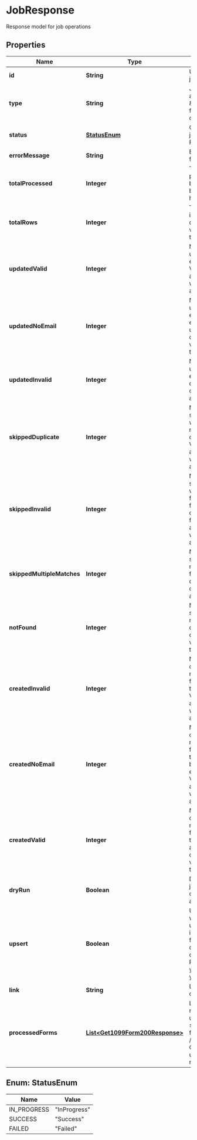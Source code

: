 

# JobResponse

Response model for job operations

## Properties

| Name | Type | Description | Notes |
|------------ | ------------- | ------------- | -------------|
|**id** | **String** | Unique identifier for the job |  [optional] |
|**type** | **String** | Job type identifier. Will always be \&quot;update_job\&quot; for bulk upsert operations |  [optional] |
|**status** | [**StatusEnum**](#StatusEnum) | Current status of the job (e.g., Success, Failed, InProgress) |  [optional] |
|**errorMessage** | **String** | Error message if the job failed, null otherwise |  [optional] |
|**totalProcessed** | **Integer** | Total number of forms processed. Value can be 0 or another value based on what the job has available |  [optional] |
|**totalRows** | **Integer** | Total number of forms in the request. Value can be 0 or another value based on what the job has available |  [optional] |
|**updatedValid** | **Integer** | Number of forms updated and valid for e-filing and e-delivery. Value can be 0 or another value based on what the job has available |  [optional] |
|**updatedNoEmail** | **Integer** | Number of forms updated and valid for e-filing but missing email or email is undeliverable. Value can be 0 or another value based on what the job has available |  [optional] |
|**updatedInvalid** | **Integer** | Number of forms updated but invalid for e-filing. Value can be 0 or another value based on what the job has available |  [optional] |
|**skippedDuplicate** | **Integer** | Number of forms skipped because they would have updated a record already updated once in the request. Value can be 0 or another value based on what the job has available |  [optional] |
|**skippedInvalid** | **Integer** | Number of forms skipped because they would have made a form invalid and the form is already e-filed or scheduled for e-filing. Value can be 0 or another value based on what the job has available |  [optional] |
|**skippedMultipleMatches** | **Integer** | Number of forms skipped because they matched multiple forms. Value can be 0 or another value based on what the job has available |  [optional] |
|**notFound** | **Integer** | Number of forms skipped because no matching form or issuer could be found. Value can be 0 or another value based on what the job has available |  [optional] |
|**createdInvalid** | **Integer** | Number of new forms created because no matching form could be found (and &#x60;upsert&#x60; was true) - with errors. Value can be 0 or another value based on what the job has available |  [optional] |
|**createdNoEmail** | **Integer** | Number of new forms created because no matching form could be found (and &#x60;upsert&#x60; was true) - valid for e-filing but missing email or email is undeliverable. Value can be 0 or another value based on what the job has available |  [optional] |
|**createdValid** | **Integer** | Number of new forms created because no matching form could be found (and &#x60;upsert&#x60; was true) - valid for e-filing and e-delivery. Value can be 0 or another value based on what the job has available |  [optional] |
|**dryRun** | **Boolean** | Dry run. If &#x60;true&#x60;, this job only simulates the changes but doesn&#39;t actually persist them. |  [optional] |
|**upsert** | **Boolean** | Upsert. If &#x60;true&#x60;, this job will first attempt to update existing records if matches can be found. Matches are done in the following order: Form ID, Form Reference ID and tax year, Form TIN and tax year. |  [optional] |
|**link** | **String** | Link to access the job details |  [optional] |
|**processedForms** | [**List&lt;Get1099Form200Response&gt;**](Get1099Form200Response.md) | List of processed forms returned when bulk-upsert processes ≤1000 records. Same format as GET /1099/forms response. Only available in bulk-upsert endpoint responses. |  [optional] |



## Enum: StatusEnum

| Name | Value |
|---- | -----|
| IN_PROGRESS | &quot;InProgress&quot; |
| SUCCESS | &quot;Success&quot; |
| FAILED | &quot;Failed&quot; |



